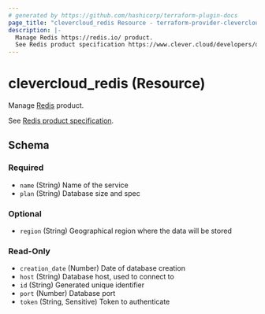 ```yaml
---
# generated by https://github.com/hashicorp/terraform-plugin-docs
page_title: "clevercloud_redis Resource - terraform-provider-clevercloud"
description: |-
  Manage Redis https://redis.io/ product.
  See Redis product specification https://www.clever.cloud/developers/doc/addons/redis/.
---
```


# clevercloud_redis (Resource)

Manage [Redis](https://redis.io/) product.

See [Redis product specification](https://www.clever.cloud/developers/doc/addons/redis/).



<!-- schema generated by tfplugindocs -->
## Schema

### Required

- `name` (String) Name of the service
- `plan` (String) Database size and spec

### Optional

- `region` (String) Geographical region where the data will be stored

### Read-Only

- `creation_date` (Number) Date of database creation
- `host` (String) Database host, used to connect to
- `id` (String) Generated unique identifier
- `port` (Number) Database port
- `token` (String, Sensitive) Token to authenticate
